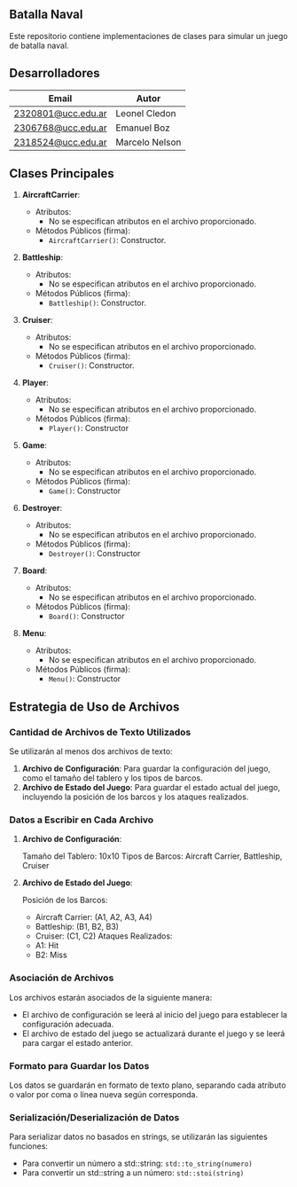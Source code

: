 
## Batalla Naval

Este repositorio contiene implementaciones de clases para simular un juego de batalla naval.

## Desarrolladores

  | Email | Autor |
  |-------|--------|
  2320801@ucc.edu.ar | Leonel Cledon |
  2306768@ucc.edu.ar | Emanuel Boz|
  2318524@ucc.edu.ar | Marcelo Nelson|

## Clases Principales

1. **AircraftCarrier**:
   - Atributos:
     - No se especifican atributos en el archivo proporcionado.
   - Métodos Públicos (firma):
     - `AircraftCarrier()`: Constructor.

2. **Battleship**:
   - Atributos:
     - No se especifican atributos en el archivo proporcionado.
   - Métodos Públicos (firma):
     - `Battleship()`: Constructor.

3. **Cruiser**:
   - Atributos:
     - No se especifican atributos en el archivo proporcionado.
   - Métodos Públicos (firma):
     - `Cruiser()`: Constructor.
4. **Player**:
   - Atributos:
     - No se especifican atributos en el archivo proporcionado.
   - Métodos Públicos (firma):
     - `Player()`: Constructor
5. **Game**:
   - Atributos:
     - No se especifican atributos en el archivo proporcionado.
   - Métodos Públicos (firma):
     - `Game()`: Constructor
6. **Destroyer**:
   - Atributos:
     - No se especifican atributos en el archivo proporcionado.
   - Métodos Públicos (firma):
     - `Destroyer()`: Constructor
7. **Board**:
   - Atributos:
     - No se especifican atributos en el archivo proporcionado.
   - Métodos Públicos (firma):
     - `Board()`: Constructor
8. **Menu**:
   - Atributos:
     - No se especifican atributos en el archivo proporcionado.
   - Métodos Públicos (firma):
     - `Menu()`: Constructor

## Estrategia de Uso de Archivos

### Cantidad de Archivos de Texto Utilizados

Se utilizarán al menos dos archivos de texto:
1. **Archivo de Configuración**: Para guardar la configuración del juego, como el tamaño del tablero y los tipos de barcos.
2. **Archivo de Estado del Juego**: Para guardar el estado actual del juego, incluyendo la posición de los barcos y los ataques realizados.

### Datos a Escribir en Cada Archivo

1. **Archivo de Configuración**:
   
     Tamaño del Tablero: 10x10
     Tipos de Barcos: Aircraft Carrier, Battleship, Cruiser

2. **Archivo de Estado del Juego**:

     Posición de los Barcos:
     - Aircraft Carrier: (A1, A2, A3, A4)
     - Battleship: (B1, B2, B3)
     - Cruiser: (C1, C2)
     Ataques Realizados:
     - A1: Hit
     - B2: Miss

### Asociación de Archivos

Los archivos estarán asociados de la siguiente manera:
- El archivo de configuración se leerá al inicio del juego para establecer la configuración adecuada.
- El archivo de estado del juego se actualizará durante el juego y se leerá para cargar el estado anterior.

### Formato para Guardar los Datos

Los datos se guardarán en formato de texto plano, separando cada atributo o valor por coma o línea nueva según corresponda.

### Serialización/Deserialización de Datos

Para serializar datos no basados en strings, se utilizarán las siguientes funciones:
- Para convertir un número a std::string: `std::to_string(numero)`
- Para convertir un std::string a un número: `std::stoi(string)`

